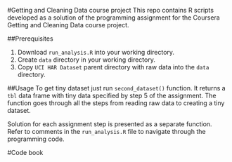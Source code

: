 #Getting and Cleaning Data course project
This repo contains R scripts developed as a solution of the programming assignment for the Coursera Getting and Cleaning Data course project.

##Prerequisites
1. Download `run_analysis.R` into your working directory.
2. Create `data` directory in your working directory.
3. Copy `UCI HAR Dataset` parent directory with raw data into the `data` directory.

##Usage
To get tiny dataset just run `second_dataset()` function. It returns a `tbl` data frame with tiny data specified by step 5 of the assignment. The function goes through all the steps from reading raw data to creating a tiny dataset.

Solution for each assignment step is presented as a separate function. Refer to comments in the `run_analysis.R` file to navigate through the programming code.

#Code book


